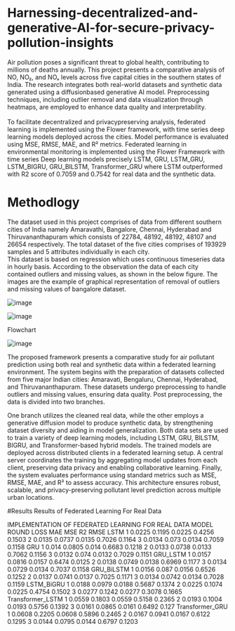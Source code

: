 # Harnessing-decentralized-and-generative-AI-for-secure-privacy-pollution-insights
 Air pollution poses a significant threat to global health, contributing to millions of deaths annually. This project presents a comparative analysis of NO, NO₂, and NOₓ levels across five capital cities in the southern states of India. The research integrates both real-world datasets and synthetic data generated using a diffusionbased generative AI model. Preprocessing techniques, including outlier removal and data visualization through heatmaps, are employed to enhance data quality and interpretability.<br>      
     To facilitate decentralized and privacypreserving analysis, federated learning is implemented using the Flower framework, with time series deep learning models deployed across the cities. Model performance is evaluated using MSE, RMSE, MAE, and R² metrics. Federated learning in environmental monitoring is implemented using the Flower Framework with time series Deep learning models precisely LSTM, GRU, LSTM_GRU, LSTM_BIGRU, GRU_BILSTM, Transformer_GRU where LSTM outperformed with R2 score of 0.7059 and 0.7542 for real data and the synthetic data. 
# Methodlogy
 The dataset used in this project comprises of data from different southern cities of India namely Amaravathi, Bangalore, Chennai, Hyderabad and Thiruvananthapuram which consists of 22784, 48192, 48192, 48107 and 26654 respectively. The total dataset of the five cities comprises of 193929 samples and 5 attributes individually in each city. <br>
      This dataset is based on regression which uses continuous timeseries data in hourly basis. According to the observation the data of each city contained outliers and missing values, as 
shown in the below figure. The images are the example of graphical representation of removal of outliers and missing values of bangalore dataset.

![image](https://github.com/user-attachments/assets/6941ac7b-48bd-4e60-8dea-c3b80f390b56)

![image](https://github.com/user-attachments/assets/fdafc92d-f9be-4aca-b9c6-f2673864f2ad)

Flowchart

![image](https://github.com/user-attachments/assets/c4afefa0-6e2f-415c-949a-b801689d257d)

The proposed framework presents a comparative  study for air pollutant prediction using both real and synthetic data within a federated learning environment. The system begins with the preparation of datasets collected from five major Indian cities: Amaravati, Bengaluru, Chennai, Hyderabad, and Thiruvananthapuram. These datasets undergo preprocessing to handle outliers and missing values, ensuring data quality. Post preprocessing, the data is divided into two branches. 

One branch utilizes the cleaned real data, while the other employs a generative diffusion model to produce synthetic data, by strengthening dataset diversity and aiding in model generalization. Both data sets are used to train a variety of deep learning models, including LSTM, GRU, BILSTM, BIGRU, and Transformer-based hybrid models. The trained models are deployed across distributed clients in a federated learning setup. A central server coordinates the training by aggregating model updates from each client, preserving data privacy and enabling collaborative learning. Finally, the system evaluates performance using standard metrics such as MSE, RMSE, MAE, and R² to assess accuracy. This architecture ensures robust, scalable, and privacy-preserving pollutant level prediction across multiple urban locations.

#Results
Results of Federated Learning For Real Data

IMPLEMENTATION OF FEDERATED LEARNING FOR REAL DATA
MODEL	ROUND	LOSS	MAE	MSE	R2	RMSE
LSTM	1	0.0225	0.1195	0.0225	0.4256	0.1503
    	2	0.0135	0.0737	0.0135	0.7026	0.1164
    	3	0.0134	0.073	0.0134	0.7059	0.1158
GRU	1	0.014	0.0805	0.014	0.6683	0.1218
   	2	0.0133	0.0738	0.0133	0.7062	0.1156
   	3	0.0132	0.074	0.0132	0.7029	0.1151
GRU_LSTM	1	0.0157	0.0816	0.0157	0.6474	0.0125
        	2	0.0138	0.0749	0.0138	0.6969	0.1177
        	3	0.0134	0.0729	0.0134	0.7037	0.1158
GRU_BiLSTM	1	0.0156	0.087	0.0156	0.6526	0.1252
	2	0.0137	0.0741	0.0137	0.7025	0.1171
	3	0.0134	0.0742	0.0134	0.7028	0.1159
LSTM_BiGRU	1	0.0188	0.0979	0.0188	0.5687	0.1374
	2	0.0225	0.1074	0.0225	0.4754	0.1502
	3	0.0277	0.1242	0.0277	0.3078	0.1665
Transformer_LSTM	1	0.0559	0.1803	0.0559	0.5158	0.2365
	2	0.0193	0.1004	0.0193	0.5756	0.1392
	3	0.0161	0.0865	0.0161	0.6492	0.127
Transformer_GRU	1	0.0608	0.2205	0.0608	0.5896	0.2465
	2	0.0167	0.0941	0.0167	0.6122	0.1295
	3	0.0144	0.0795	0.0144	0.6797	0.1203


